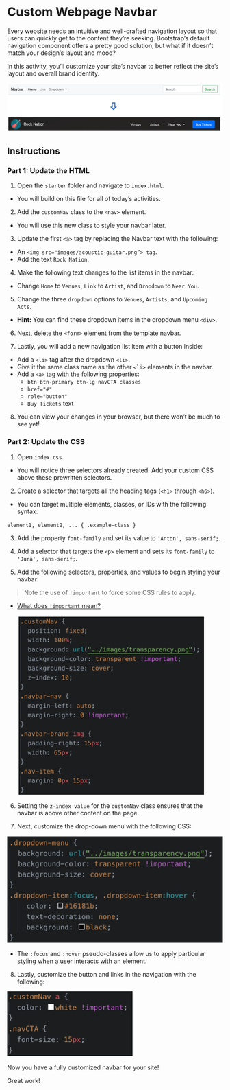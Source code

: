 # Custom Webpage Navbar

Every website needs an intuitive and well-crafted navigation layout so that users can quickly get to the content they’re seeking. Bootstrap’s default navigation component offers a pretty good solution, but what if it doesn’t match your design’s layout and mood?

In this activity, you’ll customize your site’s navbar to better reflect the site’s layout and overall brand identity.

![Custom Navbar Solution](./images/custom-navbar-solution.png)

## Instructions

### Part 1: Update the HTML

1. Open the `starter` folder and navigate to `index.html`.

- You will build on this file for all of today’s activities.

2. Add the `customNav` class to the `<nav>` element.

- You will use this new class to style your navbar later.

3. Update the first `<a>` tag by replacing the Navbar text with the following:

- An `<img src="images/acoustic-guitar.png”> tag`.
- Add the text `Rock Nation`.

4. Make the following text changes to the list items in the navbar:

- Change `Home` to `Venues`, `Link` to `Artist`, and `Dropdown` to `Near You`.

5. Change the three `dropdown` options to `Venues`, `Artists`, and `Upcoming Acts`.

- **Hint:** You can find these dropdown items in the dropdown menu `<div>`.

6. Next, delete the `<form>` element from the template navbar.

7. Lastly, you will add a new navigation list item with a button inside:

- Add a `<li>` tag after the dropdown `<li>`.
- Give it the same class name as the other `<li>` elements in the navbar.
- Add a `<a>` tag with the following properties:
  - `btn btn-primary btn-lg navCTA classes`
  - `href="#"`
  - `role="button"`
  - `Buy Tickets` text

8. You can view your changes in your browser, but there won’t be much to see yet!

### Part 2: Update the CSS

1. Open `index.css`.

- You will notice three selectors already created. Add your custom CSS above these prewritten selectors.

2. Create a selector that targets all the heading tags (`<h1>` through `<h6>`).

- You can target multiple elements, classes, or IDs with the following syntax:

`element1, element2, ... {
   .example-class
}`

3. Add the property `font-family` and set its value to `'Anton', sans-serif;`.

4. Add a selector that targets the `<p>` element and sets its `font-family` to `'Jura', sans-serif;`.

5. Add the following selectors, properties, and values to begin styling your navbar:

> Note the use of `!important` to force some CSS rules to apply.

- [What does `!important` mean?](https://www.lifewire.com/what-does-important-mean-in-css-3466876)

  ![!important CSS](./images/important-css.png)

6. Setting the `z-index value` for the `customNav` class ensures that the navbar is above other content on the page.

7. Next, customize the drop-down menu with the following CSS:

![Dropdown Customization](./images/dropdown-customization.png)

- The `:focus` and `:hover` pseudo-classes allow us to apply particular styling when a user interacts with an element.

8. Lastly, customize the button and links in the navigation with the following:

![Button Customization](./images/button-customization.png)

Now you have a fully customized navbar for your site!

Great work!
